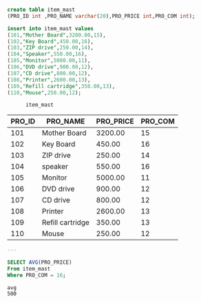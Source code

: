 ```sql

create table item_mast
(PRO_ID int ,PRO_NAME varchar(20),PRO_PRICE int,PRO_COM int);

insert into item_mast values
(101,"Mother Board",3200.00,15),
(102,"Key Board",450.00,16),
(103,"ZIP drive",250.00,14),
(104,"Speaker",550.00,16),
(105,"Monitor",5000.00,11),
(106,"DVD drive",900.00,12),
(107,"CD drive",800.00,12),
(108,"Printer",2600.00,13),
(109,"Refill cartridge",350.00,13),
(110,"Mouse",250.00,12);
```

          item_mast

| PRO_ID | PRO_NAME         | PRO_PRICE | PRO_COM |
| ------ | ---------------- | --------- | ------- |
| 101    | Mother Board     | 3200.00   | 15      |
| 102    | Key Board        | 450.00    | 16      |
| 103    | ZIP drive        | 250.00    | 14      |
| 104    | speaker          | 550.00    | 16      |
| 105    | Monitor          | 5000.00   | 11      |
| 106    | DVD drive        | 900.00    | 12      |
| 107    | CD drive         | 800.00    | 12      |
| 108    | Printer          | 2600.00   | 13      |
| 109    | Refill cartridge | 350.00    | 13      |
| 110    | Mouse            | 250.00    | 12      |

```sql
---

SELECT AVG(PRO_PRICE)
From item_mast
Where PRO_COM = 16;
```

    avg
    500
